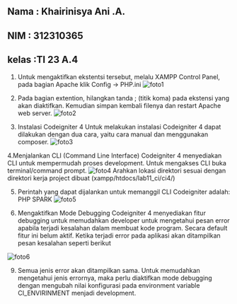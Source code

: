 ## Nama : Khairinisya Ani .A.
## NIM  : 312310365
## kelas :TI 23 A.4

1. Untuk mengaktifkan ekstentsi tersebut, melalu XAMPP Control Panel, pada bagian Apache klik Config -> PHP.ini
![foto1](https://github.com/user-attachments/assets/1e07a78e-4080-4e57-a60a-50408b6259b7)

2. Pada bagian extention, hilangkan tanda ; (titik koma) pada ekstensi yang akan diaktifkan. Kemudian simpan kembali filenya dan restart Apache web server.
![foto2](https://github.com/user-attachments/assets/b0915c52-97a1-4dab-b56e-d88e2488dd40)

3. Instalasi Codeigniter 4 Untuk melakukan instalasi Codeigniter 4 dapat dilakukan dengan dua cara, yaitu cara manual dan menggunakan composer.
![foto3](https://github.com/user-attachments/assets/4c996e3e-7693-4459-b0a7-f06aaf475a30)

4.Menjalankan CLI (Command Line Interface) Codeigniter 4 menyediakan CLI untuk mempermudah proses development. Untuk mengakses CLI buka terminal/command prompt.
![foto4](https://github.com/user-attachments/assets/e5fb44b4-663b-47a4-b9fd-27c88a29a75f)
Arahkan lokasi direktori sesuai dengan direktori kerja project dibuat (xampp/htdocs/lab11_ci/ci4/)

5. Perintah yang dapat dijalankan untuk memanggil CLI Codeigniter adalah: PHP SPARK
![foto5](https://github.com/user-attachments/assets/ab2ed5dc-a91f-4583-9ee2-a0bfbd192390)

7. Mengaktifkan Mode Debugging Codeigniter 4 menyediakan fitur debugging untuk memudahkan developer untuk mengetahui pesan error apabila terjadi kesalahan dalam membuat kode program. Secara default fitur ini belum aktif. Ketika terjadi error pada aplikasi akan ditampilkan pesan kesalahan seperti berikut

![foto6](https://github.com/user-attachments/assets/21ffd5f3-ff56-41a6-b4d2-b0b484455376)



9. Semua jenis error akan ditampilkan sama. Untuk memudahkan mengetahui jenis errornya, maka perlu diaktifkan mode debugging dengan mengubah nilai konfigurasi pada environment variable CI_ENVIRINMENT menjadi development.
